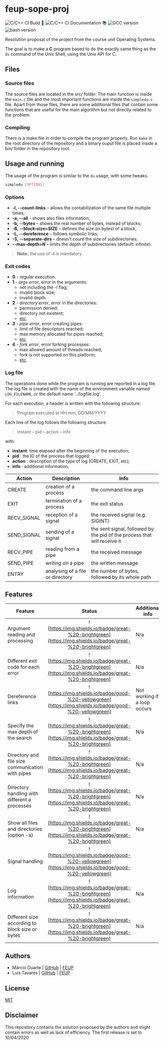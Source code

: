 # feup-sope-proj

![C/C++ CI Build 🔨](https://github.com/ctrlMarcio/feup-sope-proj/workflows/C/C++%20CI%20Build%20%F0%9F%94%A8/badge.svg) ![C/C++ CI Documentation 📚](https://github.com/ctrlMarcio/feup-sope-proj/workflows/C/C++%20CI%20Documentation%20%F0%9F%93%9A/badge.svg) ![GCC version](https://img.shields.io/badge/gcc-7.4.0-green) ![bash version](https://img.shields.io/badge/bash-4.4.19-lightgrey)

Resolution proposal of the project from the course unit Operating Systems.

The goal is to make a **C** program based to do the exactly same thing as the `du` command of the Unix Shell, using the Unix API for C.

## Files

### Source files

The source files are located in the src/ folder. The main function is inside the `main.c` file and the most important functions are inside the `simpledu.c` file. Apart from those files, there are some additional files that contain some functions that are useful for the main algorithm but not directly related to the problem.

### Compiling

There is a make file in order to compile the program properly. Run `make` in the root directory of the repository and a binary ouput file is placed inside a bin/ folder in the repository root.

## Usage and running

The usage of the program is similar to the `du` usage, with some tweaks.
```bash
simpledu [OPTIONS]
```

### Options

* **-l, --count-links** – allows the contabilization of the same file multiple times;
* **-a, --all** - shows also files information;
* **-b, --bytes** – shows the real number of bytes, instead of blocks;
* **-B, --block-size=SIZE** – defines the size (in bytes) of a block;
* **-L, --dereference** – follows symbolic links;
* **-S, --separate-dirs** – doesn't count the size of subdirectories;
* **--max-depth=N** – limits the depth of subdirectories (default: infinite).

>**Note:** the use of **-l** is mandatory

### Exit codes

* **0** - regular execution.
* **1** - _args error_, error in the arguments:
  * not including the -l flag;
  * invalid block size;
  * invalid depth.
* **2** - _directory error_, error in the directories:
  * permission denied;
  * directory not existent;
  * [etc](http://man7.org/linux/man-pages/man3/opendir.3.html).
* **3** - _pipe error_, error creating pipes:
  * limit of file descriptors reached;
  * max memory allocated for pipes reached;
  * [etc](http://man7.org/linux/man-pages/man2/pipe.2.html).
* **4** - _fork error_, error forking processes:
  * max allowed amount of threads reached;
  * fork is not supported on this platform;
  * [etc](http://man7.org/linux/man-pages/man2/fork.2.html).

### Log file

The operations done while the program is running are reported in a log file. The log file is created with the name of the environment variable named `LOG_FILENAME`, or the default name '../logfile.log'.

For each execution, a header is written with the following structure:
> Program executed at HH:mm, DD/MM/YYYY

Each line of the log follows the following structure:
> instant – pid – action – info

with:

* **instant**: time elapsed after the beginning of the execution;
* **pid**    : the ID of the process that logged;
* **action** : description of the type of log (CREATE, EXIT, etc);
* **info**   : additional information.

| **Action**  | Description                      | **Info**                                                     |
| ----------- | -------------------------------- | ------------------------------------------------------------ |
| CREATE      | creation of a process            | the command line args                                        |
| EXIT        | termination of a process         | the exit status                                              |
| RECV_SIGNAL | reception of a signal            | the received signal (e.g. SIGINT)                            |
| SEND_SIGNAL | sending of a signal              | the sent signal, followed by the pid of the process that will receive it |
| RECV_PIPE   | reading from a pipe              | the received message                                         |
| SEND_PIPE   | writing on a pipe                | the written message                                          |
| ENTRY       | analysing of a file or directory | the number of bytes, followed by its whole path              |

## Features

| **Feature** | Status | Additional info |
| -------------- | :--------: |------------|
| Argument reading and processing | ![https://img.shields.io/badge/great-%20-brightgreen](https://img.shields.io/badge/great-%20-brightgreen)| N/a |
| Different exit code for each error | ![https://img.shields.io/badge/great-%20-brightgreen](https://img.shields.io/badge/great-%20-brightgreen) | N/a |
| Dereference links | ![https://img.shields.io/badge/good-%20-yellowgreen](https://img.shields.io/badge/good-%20-yellowgreen) | Not working if a loop occurs|
| Specify the max depth of the search| ![https://img.shields.io/badge/great-%20-brightgreen](https://img.shields.io/badge/great-%20-brightgreen) | N/a|
| Directory and file size communication with pipes| ![https://img.shields.io/badge/great-%20-brightgreen](https://img.shields.io/badge/great-%20-brightgreen) | N/a|
| Directory handling with different a processes | ![https://img.shields.io/badge/great-%20-brightgreen](https://img.shields.io/badge/great-%20-brightgreen) | N/a|
| Show all files and directories (option -a) | ![https://img.shields.io/badge/great-%20-brightgreen](https://img.shields.io/badge/great-%20-brightgreen) | N/a |
| Signal handling | ![https://img.shields.io/badge/good-%20-yellowgreen](https://img.shields.io/badge/good-%20-yellowgreen) | |
| Log information | ![https://img.shields.io/badge/great-%20-brightgreen](https://img.shields.io/badge/great-%20-brightgreen) |N/a|
| Different size according to block size or bytes | ![https://img.shields.io/badge/great-%20-brightgreen](https://img.shields.io/badge/great-%20-brightgreen) |N/a|

## Authors

* Márcio Duarte | [GitHub](https://github.com/ctrlMarcio) | [FEUP](https://sigarra.up.pt/feup/pt/fest_geral.cursos_list?pv_num_unico=201909936)
* Luís Tavares | [GitHub](https://github.com/luist18)  | [FEUP](https://sigarra.up.pt/feup/pt/fest_geral.cursos_list?pv_num_unico=201809679)

## License

[MIT](https://opensource.org/licenses/MIT)

## Disclaimer

This repository contains the solution proposed by the authors and might contain errors as well as lack of efficiency.
The first release is set to 10/04/2020
